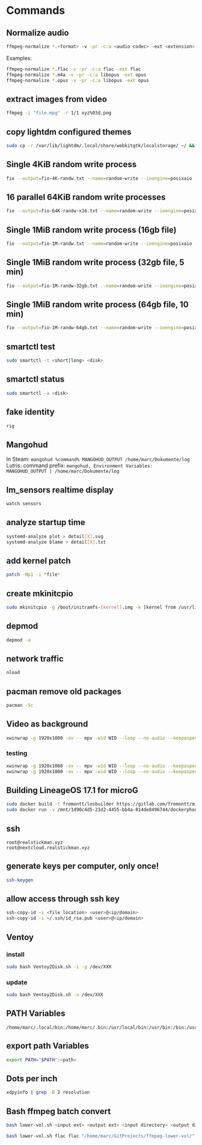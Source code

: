 # Commands

## Normalize audio
```bash
ffmpeg-normalize *.<format> -v -pr -c:a <audio codec> -ext <extension>
```
Examples:
```bash
ffmpeg-normalize *.flac -v -pr -c:a flac -ext flac
ffmpeg-normalize *.m4a -v -pr -c:a libopus -ext opus
ffmpeg-normalize *.opus -v -pr -c:a libopus -ext opus
```

## extract images from video
```bash
ffmpeg -i "file.mpg" -r 1/1 xyz%03d.png
```

## copy lightdm configured themes
```bash
sudo cp -r /var/lib/lightdm/.local/share/webkitgtk/localstorage/ ~/ && sudo chmod -Rv 777 ~/localstorage/
```

## Single 4KiB random write process
```bash
fio --output=fio-4K-randw.txt --name=random-write --ioengine=posixaio --rw=randwrite --bs=4k --size=4g --numjobs=1 --iodepth=1 --runtime=120 --time_based --end_fsync=1
```

## 16 parallel 64KiB random write processes
```bash
fio --output=fio-64K-randw-x16.txt --name=random-write --ioengine=posixaio --rw=randwrite --bs=64k --size=256m --numjobs=16 --iodepth=16 --runtime=120 --time_based --end_fsync=1
```

## Single 1MiB random write process (16gb file)
```bash
fio --output=fio-1M-randw.txt --name=random-write --ioengine=posixaio --rw=randwrite --bs=1m --size=16g --numjobs=1 --iodepth=1 --runtime=120 --time_based --end_fsync=1
```

## Single 1MiB random write process (32gb file, 5 min)
```bash
fio --output=fio-1M-randw-32gb.txt --name=random-write --ioengine=posixaio --rw=randwrite --bs=1m --size=32g --numjobs=1 --iodepth=1 --runtime=300 --time_based --end_fsync=1
```

## Single 1MiB random write process (64gb file, 10 min)
```bash
fio --output=fio-1M-randw-64gb.txt --name=random-write --ioengine=posixaio --rw=randwrite --bs=1m --size=64g --numjobs=1 --iodepth=1 --runtime=600 --time_based --end_fsync=1
```

## smartctl test
```bash
sudo smartctl -t <short|long> <disk>
```

## smartctl status
```bash
sudo smartctl -a <disk>
```

## fake identity
```bash
rig
```

## Mangohud
In Steam: ``` mangohud %command% MANGOHUD_OUTPUT /home/marc/Dokumente/log ```
Lutris: command prefix: ``` mangohud, Environment Variables: MANGOHUD_OUTPUT | /home/marc/Dokumente/log ```

## lm_sensors realtime display
```bash
watch sensors
```

## analyze startup time
```bash
systemd-analyze plot > detail[X].svg
systemd-analyze blame > detail[X].txt
```

## add kernel patch
```bash
patch -Np1 -i *file*
```

## create mkinitcpio
```bash
sudo mkinitcpio -g /boot/initramfs-[kernel].img -k [kernel from /usr/lib/modules]
```

## depmod
```bash
depmod -a
```

## network traffic
```bash
nload
```

## pacman remove old packages
```bash
pacman -Sc
```

## Video as background
```bash
xwinwrap -g 1920x1080 -ov -- mpv -wid WID --loop --no-audio --keepaspect=no --no-osc <file>
```

### testing
```bash
xwinwrap -g 1920x1080 -ov -- mpv -wid WID --loop --no-audio --keepaspect=no --no-osc --vo=gpu /home/marc/Bilder/Backgrounds/Animated\ Backgrounds/Dune/Dune.mp4
xwinwrap -g 1920x1080 -ov -- mpv -wid WID --loop --no-audio --keepaspect=no --no-osc --vo=vaapi /home/marc/Bilder/Backgrounds/Animated\ Backgrounds/Dune/Dune.mp4
```

## Building LineageOS 17.1 for microG
```bash
sudo docker build -t fremontt/losbuilder https://gitlab.com/fremontt/minimal-docker-for-lineageos/image.git
sudo docker run -v /mnt/1d90c4d5-21d2-4455-bb4a-814de8496744/dockerphone/lineageosformicrog/:/root/los-build -e DEVICE_VENDOR="oneplus" -e DEVICE_CODENAME="oneplus3" -e LOS_SIGSPOOF_TYPE="RESTRICTED" -e LOS_ENABLE_CUSTOM_PACKAGES="YES" -e LOS_CUSTOM_PACKAGES="GmsCore GsfProxy FakeStore MozillaNlpBackend FDroid FDroidPrivilegedExtension AuroraStore AuroraServices NominatimNlpBackend OpenWeatherMapWeatherProvider" fremontt/losbuilder
```

## ssh
```
root@realstickman.xyz
root@nextcloud.realstickman.xyz
```

## generate keys per computer, only once!
```bash
ssh-keygen
```

## allow access through ssh key
```bash
ssh-copy-id -i <file location> <user>@<ip/domain>
ssh-copy-id -i ~/.ssh/id_rsa.pub <user>@<ip/domain>
```

## Ventoy
### install
```bash
sudo bash Ventoy2Disk.sh -i -g /dev/XXX
```
### update
```bash
sudo bash Ventoy2Disk.sh -u /dev/XXX
```

## PATH Variables
```
/home/marc/.local/bin:/home/marc/.bin:/usr/local/bin:/usr/bin:/bin:/usr/local/sbin:/var/lib/flatpak/exports/bin:/usr/lib/jvm/default/bin:/usr/bin/site_perl:/usr/bin/vendor_perl:/usr/bin/core_perl
```

## export path Variables
```bash
export PATH="$PATH":<path>
```

## Dots per inch
```bash
xdpyinfo | grep -B 2 resolution
```

## Bash ffmpeg batch convert
```bash
bash lower-vol.sh <input ext> <output ext> <input directory> <output directory> <other options>
```
```bash
bash lower-vol.sh flac flac "/home/marc/GitProjects/ffmpeg-lower-vol/" "/home/marc/GitProjects/ffmpeg-lower-vol/test" "-filter:a volume=0.25"
```
